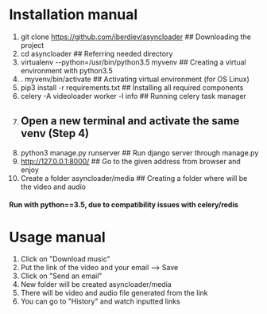 <h1>Installation manual</h1>

1. git clone https://github.com/iberdiev/asyncloader     ## Downloading the project
2. cd asyncloader     ## Referring needed directory
3. virtualenv --python=/usr/bin/python3.5 myvenv     ## Creating a virtual environment with python3.5
4. . myvenv/bin/activate     ## Activating virtual environment (for OS Linux)
5. pip3 install -r requirements.txt     ## Installing all required components
6. celery -A videoloader worker -l info     ## Running celery task manager
7. ## Open a new terminal and activate the same venv (Step 4)
8. python3 manage.py runserver     ## Run django server through manage.py
9. http://127.0.0.1:8000/     ## Go to the given address from browser and enjoy
10. Create a folder asyncloader/media     ## Creating a folder where will be the video and audio 
<h4>Run with python==3.5, due to compatibility issues with celery/redis</h4>

<h1>Usage manual</h1>

1. Click on "Download music"
2. Put the link of the video and your email --> Save
3. Click on "Send an email"
4. New folder will be created asyncloader/media
5. There will be video and audio file generated from the link
6. You can go to "History" and watch inputted links
